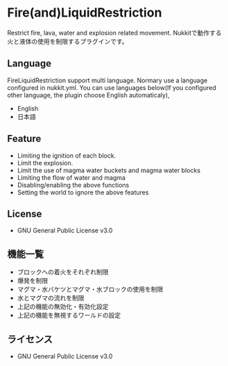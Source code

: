 # Fire(and)LiquidRestriction
Restrict fire, lava, water and explosion related movement.
Nukkitで動作する火と液体の使用を制限するプラグインです。

## Language
FireLiquidRestriction support multi language. Normary use a language configured in nukkit.yml.
You can use languages below(If you configured other language, the plugin choose English automaticaly), 
- English
- 日本語

## Feature 
- Limiting the ignition of each block.
- Limit the explosion.
- Limit the use of magma water buckets and magma water blocks
- Limiting the flow of water and magma
- Disabling/enabling the above functions
- Setting the world to ignore the above features

## License
- GNU General Public License v3.0

## 機能一覧
- ブロックへの着火をそれぞれ制限
- 爆発を制限
- マグマ・水バケツとマグマ・水ブロックの使用を制限
- 水とマグマの流れを制限
- 上記の機能の無効化・有効化設定
- 上記の機能を無視するワールドの設定

## ライセンス
- GNU General Public License v3.0
